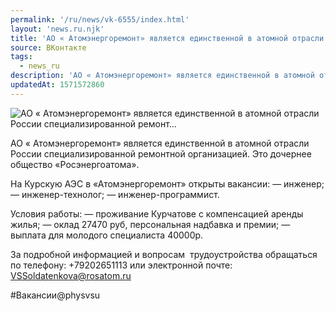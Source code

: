 ```yaml
---
permalink: '/ru/news/vk-6555/index.html'
layout: 'news.ru.njk'
title: 'АО « Атомэнергоремонт» является единственной в атомной отрасли России специализированной ремонт…'
source: ВКонтакте
tags:
  - news_ru
description: 'АО « Атомэнергоремонт» является единственной в атомной отрасли России специализированной ремонт…'
updatedAt: 1571572860
---
```

![АО « Атомэнергоремонт» является единственной в атомной отрасли России специализированной ремонт…](https://sun9-32.userapi.com/impf/c854528/v854528286/1326b5/j4TM6qFPy2Y.jpg?size=1280x768&quality=96&proxy=1&sign=f44640cf796e98e53bfc93fb0251f08e&c_uniq_tag=05brj6zyd1lO1PeRkuQZ7LTG8UvzTCqy_0_oToebAhg&type=album)

АО « Атомэнергоремонт» является единственной в атомной отрасли России специализированной ремонтной организацией. Это дочернее общество «Росэнергоатома».

На Курскую АЭС в «Атомэнергоремонт» открыты вакансии:
— инженер;
— инженер-технолог;
— инженер-программист.

Условия работы:
— проживание Курчатове с компенсацией аренды жилья;
— оклад 27470 руб, персональная надбавка и премии;
— выплата для молодого специалиста 40000р.

За подробной информацией и вопросам  трудоустройства обращаться по телефону: +79202651113
или электронной почте:
VSSoldatenkova@rosatom.ru

#Вакансии@physvsu
